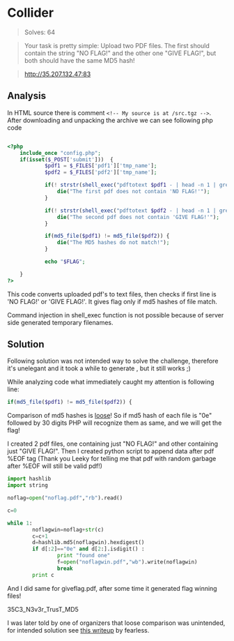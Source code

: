 # Collider

>Solves: 64

>Your task is pretty simple: Upload two PDF files. The first should contain the string "NO FLAG!" and the other one "GIVE FLAG!", but both should have the same MD5 hash!

>http://35.207.132.47:83

## Analysis

In HTML source there is comment ```<!-- My source is at /src.tgz -->```.
After downloading and unpacking the archive we can see following php code
```php

<?php
    include_once "config.php";
    if(isset($_POST['submit']))  {
            $pdf1 = $_FILES['pdf1']['tmp_name'];
            $pdf2 = $_FILES['pdf2']['tmp_name'];

            if(! strstr(shell_exec("pdftotext $pdf1 - | head -n 1 | grep -oP '^NO FLAG!$'"), "NO FLAG!")) {
                die("The first pdf does not contain 'NO FLAG!'");
            }

            if(! strstr(shell_exec("pdftotext $pdf2 - | head -n 1 | grep -oP '^GIVE FLAG!$'"), "GIVE FLAG!")) {
                die("The second pdf does not contain 'GIVE FLAG!'");
            }

            if(md5_file($pdf1) != md5_file($pdf2)) {
                die("The MD5 hashes do not match!");
            }

            echo "$FLAG";

    }
?>
```
This code converts uploaded pdf's to text files, then checks if first line is 'NO FLAG!'
or 'GIVE FLAG!'. It gives flag only if md5 hashes of file match.

Command injection in shell_exec function is not possible because of server side generated temporary filenames.

## Solution

Following solution was not intended way to solve the challenge, therefore it's unelegant and it took a while to generate , but it still works ;)

While analyzing code what immediately caught my attention is following line:

```php 
if(md5_file($pdf1) != md5_file($pdf2)) {
```

Comparison of md5 hashes is [loose](https://www.whitehatsec.com/blog/magic-hashes/)!
So if md5 hash of each file is "0e" followed by 30 digits PHP will recognize them as same, and we will get the flag!

I created 2 pdf files, one containing just "NO FLAG!" and other containing just "GIVE FLAG!".
Then I created python script to append data after pdf %EOF tag (Thank you Leeky for telling me that pdf with random garbage after %EOF will still be valid pdf!)

```python
import hashlib
import string

noflag=open("noflag.pdf","rb").read()

c=0

while 1:
        noflagwin=noflag+str(c)
        c=c+1
        d=hashlib.md5(noflagwin).hexdigest()
        if d[:2]=="0e" and d[2:].isdigit() :
                print "found one"
                f=open("noflagwin.pdf","wb").write(noflagwin)
                break
        print c
```

And I did same for giveflag.pdf, after some time it generated flag winning files!

35C3_N3v3r_TrusT_MD5 

I was later told by one of organizers that loose comparison was unintended, for intended solution see [this writeup](https://ctftime.org/writeup/12836) by fearless.
